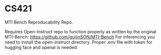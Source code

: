 # CS421
MTI Bench Reproducability Repo.

Requires Open-Instruct repo to function properly as written by the original MTI-Bench: https://github.com/guijinSON/MTI-Bench
For inferencing you need to install the open-instruct directory.
Proper .env file with token for hugging face and openai is needed.